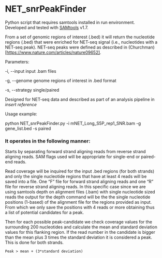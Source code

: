 # NET_snrPeakFinder

Python script that requires samtools installed in run environment. Developed and tested with [SAMtools](http://samtools.sourceforge.net/) v1.7.

From a set of genomic regions of interest (.bed) it will return the nucleotide regions (.bed) that were enriched for NET-seq signal (i.e., nucleotides with a NET-seq peak). NET-seq peaks were defined as described in (Churchman)[https://www.nature.com/articles/nature09652].


Parameters:

-i, --input	input .bam files

-g, --genome	genome regions of interest in .bed format

-s, --strategy	single/paired 

Designed for NET-seq data and described as part of an analysis pipeline in *insert reference*

Usage example: 

python NET_snrPeakFinder.py -i mNET_Long_S5P_rep1_SNR.bam -g gene_list.bed -s paired


### It operates in the following manner:

Starts by separating forward strand aligning reads from reverse strand aligning reads. SAM flags used will be appropriate for single-end or paired-end reads.

Read coverage will be inquired for the input .bed regions (for both strands) and only the single nucleotide regions that have at least 4 reads will be saved into a file. One “F” file for forward strand aligning reads and one “R” file for reverse strand aligning reads. In this specific case since we are using samtools depth on alignment files (.bam) with single nucleotide sized reads the output for the depth command will be the the single nucleotide positions (1-based) of the alignment file for the regions provided as input. From which we only save the positions with 4 reads or more obtaining thus a list of potential candidates for a peak.

Then for each possible peak-candidate we check coverage values for the surrounding 200 nucleotides and calculate the mean and standard deviation values for this flanking region. If the read number in the candidate is bigger than the mean plus 3 times the standard deviation it is considered a peak. This is done for both strands.

```
Peak > mean + (3*standard deviation)
```
